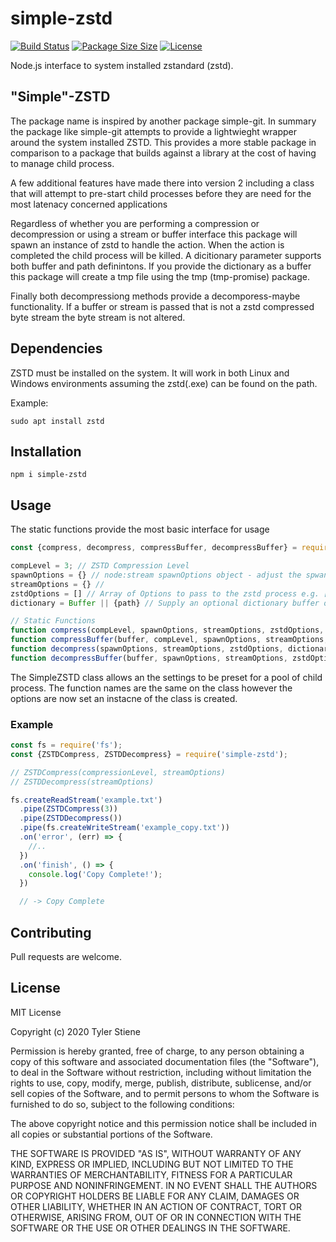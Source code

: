 # simple-zstd

[![Build Status](https://travis-ci.org/Stieneee/simple-zstd.svg?branch=master)](https://travis-ci.org/Stieneee/simple-zstd)
[![Package Size Size](https://badgen.net/badge/packagephobia/install/simple-zstd)](https://packagephobia.now.sh/result?p=simple-zstd)
[![License](https://badgen.net/badge/license/MIT/blue)](https://choosealicense.com/licenses/mit/)

Node.js interface to system installed zstandard (zstd).

## "Simple"-ZSTD

The package name is inspired by another package simple-git.
In summary the package like simple-git attempts to provide a lightwieght wrapper around the system installed ZSTD.
This provides a more stable package in comparison to a package that builds against a library at the cost of having to manage child process.

A few additional features have made there into version 2 including a class that will attempt to pre-start child processes before they are need for the most latenacy concerned applications

Regardless of whether you are performing a compression or decompression or using a stream or buffer interface this package will spawn an instance of zstd to handle the action.
When the action is completed the child process will be killed.
A dicitionary parameter supports both buffer and path definintons.
If you provide the dictionary as a buffer this package will create a tmp file using the tmp (tmp-promise) package.

Finally both decompressiong methods provide a decomporess-maybe functionality.
If a buffer or stream is passed that is not a zstd compressed byte stream the byte stream is not altered.

## Dependencies

ZSTD must be installed on the system.
It will work in both Linux and Windows environments assuming the zstd(.exe) can be found on the path.

Example:

`sudo apt install zstd`

## Installation

`npm i simple-zstd`

## Usage

The static functions provide the most basic interface for usage

```javascript
const {compress, decompress, compressBuffer, decompressBuffer} = require('../index');

compLevel = 3; // ZSTD Compression Level
spawnOptions = {} // node:stream spawnOptions object - adjust the spwan options of the ZSTD process
streamOptions = {} // 
zstdOptions = [] // Array of Options to pass to the zstd process e.g. ['--ultra']
dictionary = Buffer || {path} // Supply an optional dictionary buffer or path to dictionary file

// Static Functions
function compress(compLevel, spawnOptions, streamOptions, zstdOptions, dictionary)
function compressBuffer(buffer, compLevel, spawnOptions, streamOptions, zstdOptions, dictionary)
function decompress(spawnOptions, streamOptions, zstdOptions, dictionary)
function decompressBuffer(buffer, spawnOptions, streamOptions, zstdOptions, dictionary)
```

The SimpleZSTD class allows an the settings to be preset for a pool of child process.
The function names are the same on the class however the options are now set an instacne of the class is created.


### Example

```javascript
const fs = require('fs');
const {ZSTDCompress, ZSTDDecompress} = require('simple-zstd');

// ZSTDCompress(compressionLevel, streamOptions)
// ZSTDDecompress(streamOptions)

fs.createReadStream('example.txt')
  .pipe(ZSTDCompress(3))
  .pipe(ZSTDDecompress())
  .pipe(fs.createWriteStream('example_copy.txt'))
  .on('error', (err) => {
    //..
  })
  .on('finish', () => {
    console.log('Copy Complete!');
  })

  // -> Copy Complete
```

## Contributing

Pull requests are welcome.

## License

MIT License

Copyright (c) 2020 Tyler Stiene

Permission is hereby granted, free of charge, to any person obtaining a copy
of this software and associated documentation files (the "Software"), to deal
in the Software without restriction, including without limitation the rights
to use, copy, modify, merge, publish, distribute, sublicense, and/or sell
copies of the Software, and to permit persons to whom the Software is
furnished to do so, subject to the following conditions:

The above copyright notice and this permission notice shall be included in all
copies or substantial portions of the Software.

THE SOFTWARE IS PROVIDED "AS IS", WITHOUT WARRANTY OF ANY KIND, EXPRESS OR
IMPLIED, INCLUDING BUT NOT LIMITED TO THE WARRANTIES OF MERCHANTABILITY,
FITNESS FOR A PARTICULAR PURPOSE AND NONINFRINGEMENT. IN NO EVENT SHALL THE
AUTHORS OR COPYRIGHT HOLDERS BE LIABLE FOR ANY CLAIM, DAMAGES OR OTHER
LIABILITY, WHETHER IN AN ACTION OF CONTRACT, TORT OR OTHERWISE, ARISING FROM,
OUT OF OR IN CONNECTION WITH THE SOFTWARE OR THE USE OR OTHER DEALINGS IN THE
SOFTWARE.
